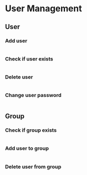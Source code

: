# User Management
## User
### Add user
```shell
```
### Check if user exists
```bash
```
### Delete user
```bash
```
### Change user password
```shell
```
## Group
### Check if group exists
```bash
```
### Add user to group
```bash 
```
### Delete user from group
```bash
```
